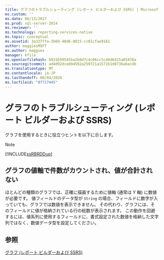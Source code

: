 ```yaml
---
title: グラフのトラブルシューティング (レポート ビルダーおよび SSRS) | Microsoft Docs
ms.custom: ''
ms.date: 06/13/2017
ms.prod: sql-server-2014
ms.reviewer: ''
ms.technology: reporting-services-native
ms.topic: conceptual
ms.assetid: 3a327ffa-3b69-40d6-8015-cc01cfae9161
author: maggiesMSFT
ms.author: maggies
manager: kfile
ms.openlocfilehash: b931b50545ba2b8d7c4c06cc5c48d6415a05470a
ms.sourcegitcommit: ad4d92dce894592a259721a1571b1d8736abacdb
ms.translationtype: MT
ms.contentlocale: ja-JP
ms.lasthandoff: 08/04/2020
ms.locfileid: "87717445"
---
```

# <a name="troubleshoot-charts-report-builder-and-ssrs"></a>グラフのトラブルシューティング (レポート ビルダーおよび SSRS)
  グラフを使用するときに役立つヒントを以下に示します。  
  
> [!NOTE]  
>  [!INCLUDE[ssRBRDDup](../../includes/ssrbrddup-md.md)]  
  
## <a name="why-does-my-chart-count-not-sum-the-values-on-the-value-axis"></a>グラフの値軸で件数がカウントされ、値が合計されない  
 ほとんどの種類のグラフでは、正確に描画するために値軸 (通常は Y 軸) に数値が必要です。 値フィールドのデータ型が `String` の場合、フィールドに数字が入っていても、グラフでは数値を表示できません。 その代わり、グラフには、そのフィールドに値が格納されている行の総数が表示されます。 この動作を回避するには、値系列に使用するフィールドに、書式設定された数値を格納した文字列ではなく、数値データ型を設定してください。  
  
## <a name="see-also"></a>参照  
 [グラフ &#40;レポート ビルダーおよび SSRS&#41;](charts-report-builder-and-ssrs.md)  
  
  
